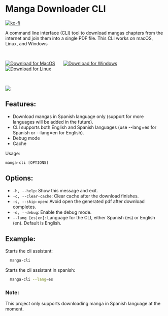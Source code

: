 # Manga Downloader CLI

[![ko-fi](https://ko-fi.com/img/githubbutton_sm.svg)](https://ko-fi.com/U7U6IC8UC)

A command line interface (CLI) tool to download mangas chapters from the internet and join them into a single PDF file. This CLI works on macOS, Linux, and Windows 

&nbsp;

[![Download for MacOS](https://drive.google.com/uc?id=1kOuYNOrlNFIVE2NcQpdvyfhHRmXDQ8A1)](https://github.com/gpuente/manga-tools/releases/download/v1.0.0/manga-cli-macos-1.0.0) &numsp;&numsp; [![Download for Windows](https://drive.google.com/uc?id=10D6M-ZiYxO58JVu3p4FNkWCVBk8uXNQ7)](https://github.com/gpuente/manga-tools/releases/download/v1.0.0/manga-cli-win-1.0.0.exe) &numsp;&numsp; [![Download for Linux](https://drive.google.com/uc?id=1kypzNOiAzgXG3TS4TmHkyxxlSCwF15Vh)](https://github.com/gpuente/manga-tools/releases/download/v1.0.0/manga-cli-linux-1.0.0)

&nbsp;

![](https://drive.google.com/uc?id=14bs3m1MwDT8MMyhc0r_BVZstIpCabhDv)

## Features:

- Download mangas in Spanish language only (support for more languages will be added in the future).
- CLI supports both English and Spanish languages (use --lang=es for Spanish or --lang=en for English).
- Debug mode
- Cache

Usage:
```
manga-cli [OPTIONS]
```

## Options:
- `-h, --help`: Show this message and exit.
- `-c, --clear-cache`: Clear cache after the download finishes.
- `-s, --skip-open`: Avoid open the generated pdf after download completes.
- `-d, --debug`: Enable the debug mode.
- `--lang [es|en]`:  Language for the CLI, either Spanish (es) or English (en). Default is English.

## Example:
Starts the cli assistant:
```bash
  manga-cli
```


Starts the cli assistant in spanish:
```bash
  manga-cli --lang=es
```

### Note:
This project only supports downloading manga in Spanish language at the moment.
